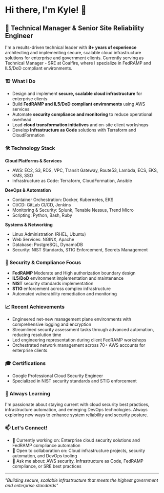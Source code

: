 # Hi there, I'm Kyle! 👋

## 🚀 Technical Manager & Senior Site Reliability Engineer

I'm a results-driven technical leader with **8+ years of experience** architecting and implementing secure, scalable cloud infrastructure solutions for enterprise and government clients. Currently serving as Technical Manager - SRE at Coalfire, where I specialize in FedRAMP and IL5/DoD compliant environments.

### 🏗️ What I Do
- Design and implement **secure, scalable cloud infrastructure** for enterprise clients
- Build **FedRAMP and IL5/DoD compliant environments** using AWS services
- Automate **security compliance and monitoring** to reduce operational overhead
- Lead **cloud transformation initiatives** and on-site client workshops
- Develop **Infrastructure as Code** solutions with Terraform and CloudFormation

### 🛠️ Technology Stack

**Cloud Platforms & Services**
- AWS: EC2, S3, RDS, VPC, Transit Gateway, Route53, Lambda, ECS, EKS, KMS, SSO
- Infrastructure as Code: Terraform, CloudFormation, Ansible

**DevOps & Automation**
- Container Orchestration: Docker, Kubernetes, EKS
- CI/CD: GitLab CI/CD, Jenkins
- Monitoring & Security: Splunk, Tenable Nessus, Trend Micro
- Scripting: Python, Bash, Ruby

**Systems & Networking**
- Linux Administration (RHEL, Ubuntu)
- Web Services: NGINX, Apache
- Database: PostgreSQL, DynamoDB
- Security: NIST Standards, STIG Enforcement, Secrets Management

### 🔐 Security & Compliance Focus
- **FedRAMP** Moderate and High authorization boundary design
- **IL5/DoD** environment implementation and maintenance
- **NIST** security standards implementation
- **STIG** enforcement across complex infrastructure
- Automated vulnerability remediation and monitoring

### 📈 Recent Achievements
- Engineered net-new management plane environments with comprehensive logging and encryption
- Streamlined security assessment tasks through advanced automation, reducing resolution time
- Led engineering representation during client FedRAMP workshops
- Orchestrated network management across 70+ AWS accounts for enterprise clients

### 🎓 Certifications
- Google Professional Cloud Security Engineer
- Specialized in NIST security standards and STIG enforcement

### 🌱 Always Learning
I'm passionate about staying current with cloud security best practices, infrastructure automation, and emerging DevOps technologies. Always exploring new ways to enhance system reliability and security posture.

### 📫 Let's Connect!
- 💼 Currently working on: Enterprise cloud security solutions and FedRAMP compliance automation
- 🤝 Open to collaboration on: Cloud infrastructure projects, security automation, and DevOps tooling
- 💬 Ask me about: AWS security, Infrastructure as Code, FedRAMP compliance, or SRE best practices

---
*"Building secure, scalable infrastructure that meets the highest government and enterprise standards"*
